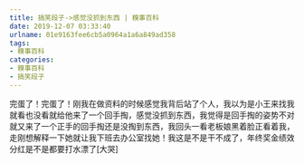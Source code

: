 ```yaml
---
title: 搞笑段子->感觉没抓到东西 | 糗事百科
date: 2019-12-07 03:33:40
urlname: 01e9163fee6cb5a0964a1a6a849ad358
tags: 
- 糗事百科
categories:
- 糗事百科
- 搞笑段子
---
```

完蛋了！完蛋了！刚我在做资料的时候感觉我背后站了个人，我以为是小王来找我就看也没看就给他来了一个回手掏，感觉没抓到东西，我觉得是回手掏的姿势不对就又来了一个正手的回手掏还是没掏到东西，我回头一看老板娘黑着脸正看着我，走刚想解释一下她就让我下班去办公室找她！我这是不是干不成了，年终奖金绩效分红是不是都要打水漂了[大哭]


